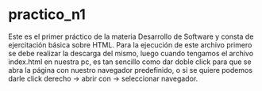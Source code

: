 # practico_n1
Este es el primer práctico de la materia Desarrollo de Software y consta de ejercitación básica sobre HTML.
Para la ejecución de este archivo primero se debe realizar la descarga del mismo, luego cuando tengamos el archivo index.html en nuestra pc, es tan sencillo como dar doble click para que se abra la página con nuestro navegador predefinido, o si se quiere podemos darle click derecho -> abrir con -> seleccionar navegador.
